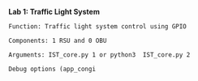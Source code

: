 **Lab 1: Traffic Light System**

	Function: Traffic light system control using GPIO

	Components: 1 RSU and 0 OBU 

	Arguments: IST_core.py 1 or python3  IST_core.py 2

	Debug options (app_congi

